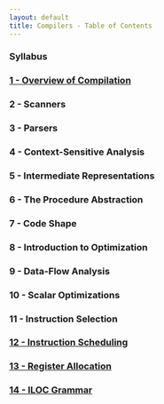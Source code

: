 ```yaml
---
layout: default
title: Compilers - Table of Contents
---
```


### Syllabus
### [1 - Overview of Compilation](/Classes/Compilers/01-Compilation-Overview)
### 2 - Scanners
### 3 - Parsers
### 4 - Context-Sensitive Analysis
### 5 - Intermediate Representations
### 6 - The Procedure Abstraction
### 7 - Code Shape
### 8 - Introduction to Optimization
### 9 - Data-Flow Analysis
### 10 - Scalar Optimizations
### 11 - Instruction Selection
### [12 - Instruction Scheduling](/Classes/Compilers/12-Instruction-Scheduling)
### [13 - Register Allocation](/Classes/Compilers/13-Register-Allocation)
### [14 - ILOC Grammar](/Classes/Compilers/14-ILOC-Grammar)